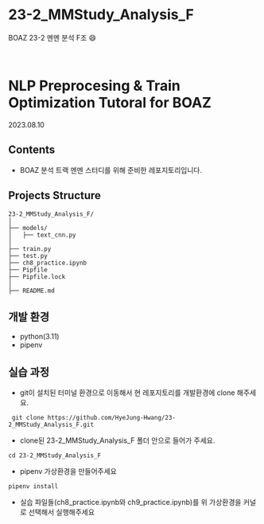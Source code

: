 # 23-2_MMStudy_Analysis_F

BOAZ 23-2 멘멘 분석 F조 😄

</br>

# NLP Preprocesing & Train Optimization Tutoral for BOAZ
2023.08.10

## Contents
- BOAZ 분석 트랙 멘멘 스터디를 위해 준비한 레포지토리입니다.

## Projects Structure
```
23-2_MMStudy_Analysis_F/
│
├── models/
│   ├── text_cnn.py
│
├── train.py
├── test.py
├── ch8_practice.ipynb
├── Pipfile
├── Pipfile.lock
│
├── README.md
```
## 개발 환경
- python(3.11)
- pipenv

## 실습 과정
- git이 설치된 터미널 환경으로 이동해서 현 레포지토리를 개발환경에 clone 해주세요.
```
 git clone https://github.com/HyeJung-Hwang/23-2_MMStudy_Analysis_F.git
 ```
- clone된 23-2_MMStudy_Analysis_F 폴더 안으로 들어가 주세요.
```
cd 23-2_MMStudy_Analysis_F
```
- pipenv 가상환경을 만들어주세요
```
pipenv install
```
- 실습 파일들(ch8_practice.ipynb와 ch9_practice.ipynb)를 위 가상환경을 커널로 선택해서 실행해주세요

